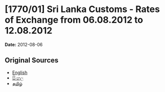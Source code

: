 # [1770/01] Sri Lanka Customs - Rates of Exchange from 06.08.2012 to 12.08.2012

**Date:** 2012-08-06

## Original Sources

- [English](https://documents.gov.lk/view/extra-gazettes/2012/8/1770-01_E.pdf)
- [සිංහල](https://documents.gov.lk/view/extra-gazettes/2012/8/1770-01_S.pdf)
- [தமிழ்](https://documents.gov.lk/view/extra-gazettes/2012/8/1770-01_T.pdf)
